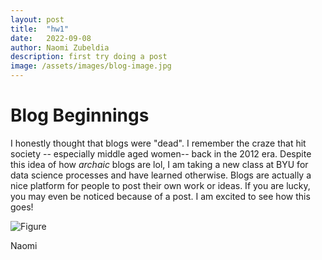 ```yaml
---
layout: post
title:  "hw1"
date:   2022-09-08
author: Naomi Zubeldia
description: first try doing a post
image: /assets/images/blog-image.jpg
---
```


# Blog Beginnings

I honestly thought that blogs were "dead". I remember the craze that hit society -- especially middle aged women--
back in the 2012 era. Despite this idea of how *archaic* blogs are lol, I am taking a new class at BYU for data science
processes and have learned otherwise. Blogs are actually a nice platform for people to post their own work or ideas. If
you are lucky, you may even be noticed because of a post. I am excited to see how this goes!

![Figure](https://github.com/esnt/stat386-projects/raw/main/assets/images/image5.jpg)


Naomi

